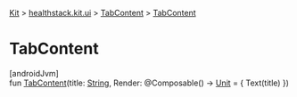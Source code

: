 
[Kit](../../../kit.html) > [healthstack.kit.ui](../index.html) > [TabContent](index.html) > [TabContent](-tab-content.html)



# TabContent



[androidJvm]\
fun [TabContent](-tab-content.html)(title: [String](https://kotlinlang.org/api/latest/jvm/stdlib/kotlin/-string/index.html), Render: @Composable() -&gt; [Unit](https://kotlinlang.org/api/latest/jvm/stdlib/kotlin/-unit/index.html) = { Text(title) })




